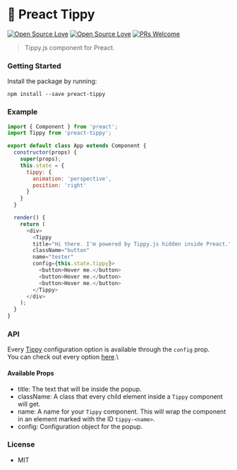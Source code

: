# 🚧 Preact Tippy

[![Open Source Love](https://badges.frapsoft.com/os/v1/open-source.svg?v=102)](https://github.com/ellerbrock/open-source-badge/)
[![Open Source Love](https://badges.frapsoft.com/os/mit/mit.svg?v=102)](https://github.com/ellerbrock/open-source-badge/)
[![PRs Welcome](https://img.shields.io/badge/PRs-welcome-brightgreen.svg?style=flat-square)](http://makeapullrequest.com)

> Tippy.js component for Preact.

### Getting Started

Install the package by running:
```
npm install --save preact-tippy
```

### Example
```javascript
import { Component } from 'preact';
import Tippy from 'preact-tippy';

export default class App extends Component {
  constructor(props) {
    super(props);
    this.state = {
      tippy: {
        animation: 'perspective',
        position: 'right'
      }
    }
  }

  render() {
    return (
      <div>
        <Tippy
        title="Hi there. I'm powered by Tippy.js hidden inside Preact."
        className="button"
        name="tester"
        config={this.state.tippy}>
          <button>Hover me.</button>
          <button>Hover me.</button>
          <button>Hover me.</button>
        </Tippy>
      </div>
    );
  }
}
```

### API

Every [Tippy](https://atomiks.github.io/tippyjs/v1/index.html) configuration option is available through the `config` prop.\
You can check out every option [here](https://atomiks.github.io/tippyjs/v1/index.html#all-settings).\

#### Available Props
  - title: The text that will be inside the popup.
  - className: A class that every child element inside a `Tippy` component will get.
  - name: A name for your `Tippy` component. This will wrap the component in an element marked with the ID `tippy-<name>`.
  - config: Configuration object for the popup.

### License
- MIT